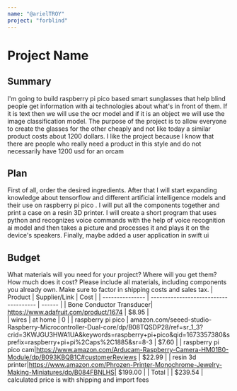 ```yaml
---
name: "@arielTROY"
project: "forblind"
---
```


# Project Name

## Summary

I'm going to build raspberry pi pico based smart sunglasses that help blind people get information with ai technologies about what's in front of them. 
If it is text then we will use the ocr model and if it is an object we will use the image classification model.
The purpose of the project is to allow everyone to create the glasses for the other cheaply and not like today a similar product costs about 1200 dollars. 
I like the project because I know that there are people who really need a product in this style and do not necessarily have 1200 usd for an orcam

## Plan

First of all, order the desired ingredients.
After that I will start expanding knowledge about tensorflow and different artificial intelligence models and their use on raspberry pi pico  . 
I will put all the components together and print a case on a resin 3D printer.
I will create a short program that uses python and recognizes voice commands with the help of voice recognition ai model and then takes a picture and processes it and plays it on the device's speakers. 
Finally, maybe added a user application in swift ui

## Budget

What materials will you need for your project? Where will you get them? How much does it cost? Please include all materials, including components you already own. Make sure to factor in shipping costs and sales tax.
| Product         | Supplier/Link                         | Cost   |
| --------------- | ------------------------------------- | ------ |
| Bone Conductor Transducer| https://www.adafruit.com/product/1674  | $8.95 |\
| wires | at home  | 0 |
| raspberry pi pico | amazon.com/seeed-studio-Raspberry-Microcontroller-Dual-core/dp/B08TQSDP28/ref=sr_1_3?crid=3KWJGU3HWA1UA&keywords=raspberry+pi+pico&qid=1673357380&sprefix=raspberry+pi+pi%2Caps%2C1885&sr=8-3  | $7.60 |
| raspberry pi pico cam|https://www.amazon.com/Arducam-Raspberry-Camera-HM01B0-Module/dp/B093KBQB1C#customerReviews | $22.99 | 
| resin 3d printer|https://www.amazon.com/Phrozen-Printer-Monochrome-Jewelry-Making-Miniatures/dp/B084FBNLHS| $199.00 |
| Total           |                                       | $239.54 |
calculated price is with shipping and import fees
